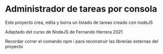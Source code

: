 # Administrador de tareas por consola

Este proyecto crea, edita y borra un listado de tareas creado con nodeJS

Adaptado del curso de NodeJS de Fernando Herrera 2021

Recordar correr el comando npm i para reconstruir las librerías externas del proyecto
